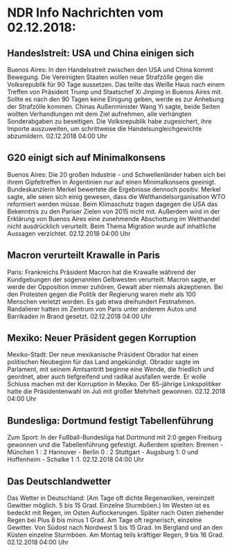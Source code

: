 # NDR Info Nachrichten vom 02.12.2018:


## Handeslstreit: USA und China einigen sich
Buenos Aires: In den Handelsstreit zwischen den USA und China kommt Bewegung. Die Vereinigten Staaten wollen neue Strafzölle gegen die Volksrepublik für 90 Tage aussetzen. Das teilte das Weiße Haus nach einem Treffen von Präsident Trump und Staatschef Xi Jinping in Buenos Aires mit. Sollte es nach den 90 Tagen keine Einigung geben, werde es zur Anhebung der Strafzölle kommen. Chinas Außenminister Wang Yi sagte, beide Seiten wollten Verhandlungen mit dem Ziel aufnehmen, alle verhängten Sonderabgaben zu beseitigen. Die Volksrepublik habe zugesichert, ihre Importe auszuweiten, um schrittweise die Handelsungleichgewichte abzumildern. 02.12.2018 04:00 Uhr 

## G20 einigt sich auf Minimalkonsens
Buenos Aires: Die 20 großen Industrie - und Schwellenländer haben sich bei ihrem Gipfeltreffen in Argentinien nur auf einen Minimalkonsens geeinigt. Bundeskanzlerin Merkel bewertete die Ergebnisse dennoch positiv. Merkel sagte, alle seien sich einig gewesen, dass die Welthandelsorganisation WTO reformiert werden müsse. Beim Klimaschutz tragen dagegen die USA das Bekenntnis zu den Pariser Zielen von 2015 nicht mit. Außerdem wird in der Erklärung von Buenos Aires eine zunehmende Abschottung im Welthandel nicht ausdrücklich verurteilt. Beim Thema Migration wurde auf inhaltliche Aussagen verzichtet. 02.12.2018 04:00 Uhr 

## Macron verurteilt Krawalle in Paris
Paris: Frankreichs Präsident Macron hat die Krawalle während der Kundgebungen der sogenannten Gelbwesten verurteilt. Macron sagte, er werde der Opposition immer zuhören, Gewalt aber niemals akzeptieren. Bei den Protesten gegen die Politik der Regierung waren mehr als 100 Menschen verletzt worden. Es gab etwa dreihundert Festnahmen. Randalierer hatten im Zentrum von Paris unter anderem Autos und Barrikaden in Brand gesetzt. 02.12.2018 04:00 Uhr 

## Mexiko: Neuer Präsident gegen Korruption
Mexiko-Stadt: Der neue mexikanische Präsident Obrador hat einen politischen Neubeginn für das Land angekündigt. Obrador sagte im Parlament, mit seinem Amtsantritt beginne eine Wende, die friedlich und geordnet, aber auch tiefgreifend und radikal ausfallen werde. Er wolle Schluss machen mit der Korruption in Mexiko. Der 65-jährige Linkspolitiker hatte die Präsidentenwahl im Juli mit großer Mehrheit gewonnen. 02.12.2018 04:00 Uhr 

## Bundesliga: Dortmund festigt Tabellenführung
Zum Sport: In der Fußball-Bundesliga hat Dortmund mit 2:0 gegen Freiburg gewonnen und die Tabellenführung gefestigt. Außerdem spielten:
Bremen - München 1 : 2
Hannover - Berlin 0 : 2
Stuttgart - Augsburg 1: 0
und
Hoffenheim - Schalke 1 :1. 02.12.2018 04:00 Uhr 

## Das Deutschlandwetter
Das Wetter in Deutschland:
(Am Tage oft dichte Regenwolken, vereinzelt Gewitter möglich. 5 bis 15 Grad. Einzelne Sturmböen.) Im Westen ist es bedeckt mit Regen, im Osten Auflockerungen. Später nach Osten ziehender Regen bei Plus 8 bis minus 1 Grad. Am Tage oft regnerisch, einzelne Gewitter. Von Südost nach Nordwest 5 bis 15 Grad. Im Bergland und an den Küsten einzelne Sturmböen. Am Montag teils kräftiger Regen, 9 bis 16 Grad. 02.12.2018 04:00 Uhr 
